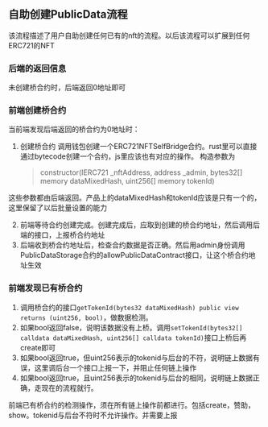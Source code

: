 ## 自助创建PublicData流程
该流程描述了用户自助创建任何已有的nft的流程。以后该流程可以扩展到任何ERC721的NFT

### 后端的返回信息
未创建桥合约时，后端返回0地址即可

### 前端创建桥合约
当前端发现后端返回的桥合约为0地址时：
1. 创建桥合约
   调用钱包创建一个ERC721NFTSelfBridge合约。rust里可以直接通过bytecode创建一个合约，js里应该也有对应的操作。
   构造参数为
   > constructor(IERC721 _nftAddress, address _admin, bytes32[] memory dataMixedHash, uint256[] memory tokenId)

  这些参数都由后端返回。产品上的dataMixedHash和tokenId应该是只有一个的，这里保留了以后批量设置的能力

2. 前端等待合约创建完成。创建完成后，应取到创建的桥合约地址，然后调用后端的接口，上报桥合约地址
3. 后端收到桥合约地址后，检查合约数据是否正确。然后用admin身份调用PublicDataStorage合约的allowPublicDataContract接口，让这个桥合约地址生效

### 前端发现已有桥合约
1. 调用桥合约的接口`getTokenId(bytes32 dataMixedHash) public view returns (uint256, bool)`，做数据检测。
2. 如果bool返回false，说明该数据没有上桥。调用`setTokenId(bytes32[] calldata dataMixedHash, uint256[] calldata tokenId)`接口上桥后再create即可
3. 如果bool返回true，但uint256表示的tokenid与后台的不符，说明链上数据有误，这里调后台一个接口上报一下，并阻止任何链上操作
4. 如果bool返回true，且uint256表示的tokenid与后台的相同，说明链上数据正确，走现在的流程就行。

前端已有桥合约的检测操作，须在所有链上操作前都进行。包括create，赞助，show。tokenid与后台不符时不允许操作。并需要上报